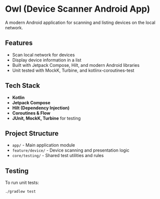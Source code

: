 # Owl (Device Scanner Android App)

A modern Android application for scanning and listing devices on the local network.

## Features

- Scan local network for devices
- Display device information in a list
- Built with Jetpack Compose, Hilt, and modern Android libraries
- Unit tested with MockK, Turbine, and kotlinx-coroutines-test

## Tech Stack

- **Kotlin**
- **Jetpack Compose**
- **Hilt (Dependency Injection)**
- **Coroutines & Flow**
- **JUnit, MockK, Turbine** for testing

## Project Structure

- `app/` - Main application module
- `feature/device/` - Device scanning and presentation logic
- `core/testing/` - Shared test utilities and rules

## Testing

To run unit tests:

```sh
./gradlew test